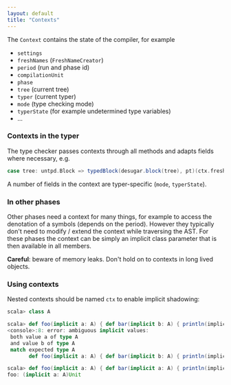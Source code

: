 ```yaml
---
layout: default
title: "Contexts"
---
```


The `Context` contains the state of the compiler, for example
  * `settings`
  * `freshNames` (`FreshNameCreator`)
  * `period` (run and phase id)
  * `compilationUnit`
  * `phase`
  * `tree` (current tree)
  * `typer` (current typer)
  * `mode` (type checking mode)
  * `typerState` (for example undetermined type variables)
  * ...

### Contexts in the typer ###
The type checker passes contexts through all methods and adapts fields where
necessary, e.g.

```scala
case tree: untpd.Block => typedBlock(desugar.block(tree), pt)(ctx.fresh.withNewScope)
```

A number of fields in the context are typer-specific (`mode`, `typerState`).

### In other phases ###
Other phases need a context for many things, for example to access the
denotation of a symbols (depends on the period). However they typically don't
need to modify / extend the context while traversing the AST. For these phases
the context can be simply an implicit class parameter that is then available in
all members.

**Careful**: beware of memory leaks. Don't hold on to contexts in long lived
objects.

### Using contexts ###
Nested contexts should be named `ctx` to enable implicit shadowing:

```scala
scala> class A

scala> def foo(implicit a: A) { def bar(implicit b: A) { println(implicitly[A]) } }
<console>:8: error: ambiguous implicit values:
 both value a of type A
 and value b of type A
 match expected type A
       def foo(implicit a: A) { def bar(implicit b: A) { println(implicitly[A]) } }

scala> def foo(implicit a: A) { def bar(implicit a: A) { println(implicitly[A]) } }
foo: (implicit a: A)Unit
```
